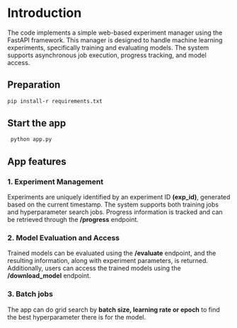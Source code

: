 #  Introduction

The code implements a simple web-based experiment manager using the
 FastAPI framework. This manager is designed to handle machine learning
 experiments, specifically training and evaluating models. The system supports
 asynchronous job execution, progress tracking, and model access.

## Preparation

```bash
pip install-r requirements.txt
```

## Start the app

```bash
 python app.py
```

## App features

### 1. Experiment Management
Experiments are uniquely identified by an experiment ID **(exp_id)**, generated based on
 the current timestamp. The system supports both training jobs and hyperparameter
 search jobs. Progress information is tracked and can be retrieved through the
 **/progress** endpoint.
### 2. Model Evaluation and Access
 Trained models can be evaluated using the **/evaluate** endpoint, and the resulting
 information, along with experiment parameters, is returned. Additionally, users can
 access the trained models using the **/download_model** endpoint.
### 3. Batch jobs
The app can do grid search by **batch size, learning rate or epoch** to find the best hyperparameter there is for the model.
